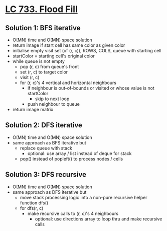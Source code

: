 # [LC 733. Flood Fill](https://leetcode.com/problems/flood-fill/)

## Solution 1: BFS iterative

- O(MN) time and O(MN) space solution
- return image if start cell has same color as given color
- initialise empty visit set (of (r, c)), ROWS, COLS, queue with starting cell
- startColor = starting cell's original color
- while queue is not empty
  - pop (r, c) from queue's front
  - set (r, c) to target color
  - visit (r, c)
  - for (r, c)'s 4 vertical and horizontal neighbours
    - if neighbour is out-of-bounds or visited or whose value is not startColor
      - skip to next loop
    - push neighbour to queue
- return image matrix

## Solution 2: DFS iterative

- O(MN) time and O(MN) space solution
- same approach as BFS iterative but
  - replace queue with stack
    - optional: use array / list instead of deque for stack
  - pop() instead of popleft() to process nodes / cells

## Solution 3: DFS recursive

- O(MN) time and O(MN) space solution
- same approach as DFS iterative but
  - move stack processing logic into a non-pure recursive helper function dfs()
  - for dfs(r, c)
    - make recursive calls to (r, c)'s 4 neighbours
      - optional: use directions array to loop thru and make recursive calls
